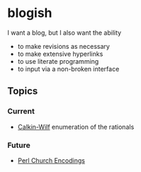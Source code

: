 # blogish

I want a blog, but I also want the ability
 - to make revisions as necessary
 - to make extensive hyperlinks
 - to use literate programming
 - to input via a non-broken interface

## Topics

### Current
 - [Calkin-Wilf](calkin-wilf.md) enumeration of the rationals

### Future
 - [Perl Church Encodings](church-perl.md)
